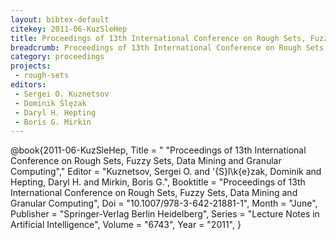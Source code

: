 ```yaml
---
layout: bibtex-default
citekey: 2011-06-KuzSleHep
title: Proceedings of 13th International Conference on Rough Sets, Fuzzy Sets, Data Mining and Granular Computing (2011)
breadcrumb: Proceedings of 13th International Conference on Rough Sets, Fuzzy Sets, Data Mining and Granular Computing (2011)
category: proceedings
projects:
 - rough-sets
editors:
 - Sergei O. Kuznetsov
 - Dominik Ślęzak
 - Daryl H. Hepting
 - Boris G. Mirkin
---
```

@book{2011-06-KuzSleHep,
	Title = " "Proceedings of 13th International Conference on Rough Sets, Fuzzy Sets, Data Mining and Granular Computing","
	Editor =  "Kuznetsov, Sergei O. and \'{S}l\k{e}zak, Dominik and Hepting, Daryl H. and Mirkin, Boris G.",
	Booktitle =  "Proceedings of 13th International Conference on Rough Sets, Fuzzy Sets, Data Mining and Granular Computing",
	Doi =  "10.1007/978-3-642-21881-1",
	Month =  "June",
	Publisher =  "Springer-Verlag Berlin Heidelberg",
	Series =  "Lecture Notes in Artificial Intelligence",
	Volume =  "6743",
	Year =  "2011",
}
